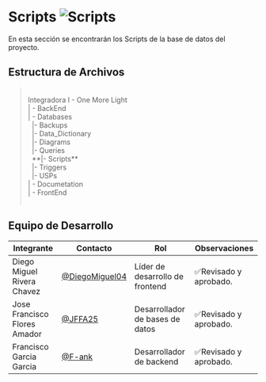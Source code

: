 # Scripts  ![Scripts](https://img.shields.io/badge/MySQL-00000F?style=for-the-badge&logo=mysql&logoColor=white)
En esta sección se encontrarán los Scripts de la base de datos del proyecto.

## Estructura de Archivos
> <br>
>Integradora I - One More Light<br>
>| - BackEnd<br>
>| - Databases<br>
>&nbsp;&nbsp;|- Backups<br>
>&nbsp;&nbsp;|- Data_Dictionary<br>
>&nbsp;&nbsp;|- Diagrams<br>
>&nbsp;&nbsp;|- Queries<br>
>&nbsp;&nbsp;**|- Scripts**<br>
>&nbsp;&nbsp;|- Triggers<br>
>&nbsp;&nbsp;|- USPs<br>
>| - Documetation<br>
>| - FrontEnd<br>
> <br>

## Equipo de Desarrollo

|Integrante|Contacto|Rol|Observaciones|
|------------|--------|---|---|
|Diego Miguel Rivera Chavez|[@DiegoMiguel04](https://github.com/DiegoMiguel04)|Líder de desarrollo de frontend|✅Revisado y aprobado.|
|Jose Francisco Flores Amador|[@JFFA25](https://github.com/JFFA25)|Desarrollador de bases de datos|✅Revisado y aprobado.|
|Francisco Garcia Garcia|[@F-ank](https://github.com/F-ank)|Desarrollador de backend|✅Revisado y aprobado.|

